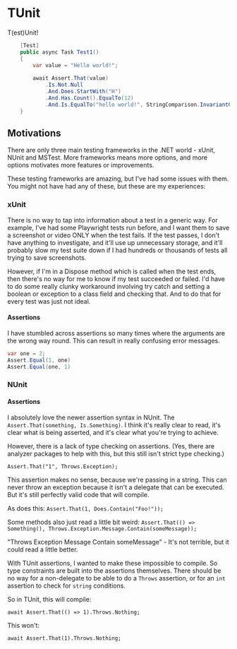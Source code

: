 # TUnit
T(est)Unit!

```csharp
    [Test]
    public async Task Test1()
    {
        var value = "Hello world!";
        
        await Assert.That(value)
            .Is.Not.Null
            .And.Does.StartWith("H")
            .And.Has.Count().EqualTo(12)
            .And.Is.EqualTo("hello world!", StringComparison.InvariantCultureIgnoreCase);
    }
```

## Motivations
There are only three main testing frameworks in the .NET world - xUnit, NUnit and MSTest.
More frameworks means more options, and more options motivates more features or improvements.

These testing frameworks are amazing, but I've had some issues with them. You might not have had any of these, but these are my experiences:

### xUnit
There is no way to tap into information about a test in a generic way. 
For example, I've had some Playwright tests run before, and I want them to save a screenshot or video ONLY when the test fails.
If the test passes, I don't have anything to investigate, and it'll use up unnecessary storage, and it'll probably slow my test suite down if I had hundreds or thousands of tests all trying to save screenshots.

However, if I'm in a Dispose method which is called when the test ends, then there's no way for me to know if my test succeeded or failed. I'd have to do some really clunky workaround involving try catch and setting a boolean or exception to a class field and checking that. And to do that for every test was just not ideal.

#### Assertions
I have stumbled across assertions so many times where the arguments are the wrong way round.
This can result in really confusing error messages.
```csharp
var one = 2;
Assert.Equal(1, one)
Assert.Equal(one, 1)
```

### NUnit

#### Assertions
I absolutely love the newer assertion syntax in NUnit. The `Assert.That(something, Is.Something)`. I think it's really clear to read, it's clear what is being asserted, and it's clear what you're trying to achieve.

However, there is a lack of type checking on assertions. (Yes, there are analyzer packages to help with this, but this still isn't strict type checking.)

`Assert.That("1", Throws.Exception);`

This assertion makes no sense, because we're passing in a string. This can never throw an exception because it isn't a delegate that can be executed. But it's still perfectly valid code that will compile.

As does this:
`Assert.That(1, Does.Contain("Foo!"));`

Some methods also just read a little bit weird:
`Assert.That(() => Something(), Throws.Exception.Message.Contain(someMessage));`

"Throws Exception Message Contain someMessage" - It's not terrible, but it could read a little better.

With TUnit assertions, I wanted to make these impossible to compile. So type constraints are built into the assertions themselves. There should be no way for a non-delegate to be able to do a `Throws` assertion, or for an `int` assertion to check for `string` conditions.

So in TUnit, this will compile:

`await Assert.That(() => 1).Throws.Nothing;`

This won't:

`await Assert.That(1).Throws.Nothing;`
